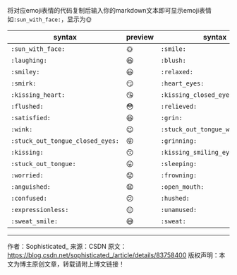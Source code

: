 [pixiv: 008]: # 'https://i.loli.net/2019/06/10/5cfdc71a8452194932.jpg'

将对应emoji表情的代码复制后输入你的markdown文本即可显示emoji表情如`:sun_with_face:`，显示为🌞

| syntax |	preview |	syntax|	preview |
|---|---|---|---|
| `:sun_with_face:`|	🌞|	`:smile:`|	😄 |
| `:laughing:` |	😆 |	`:blush:` |	😊 |
| `:smiley:` |	😃 |	`:relaxed:` |	☺️ |
| `:smirk:` |	😏 |	`:heart_eyes:` |	😍|
| `:kissing_heart:` |	😘	| `:kissing_closed_eyes:` |	😚|
| `:flushed:` |	😳 |	`:relieved:` |	😌 |
| `:satisfied:` |	😆 |	`:grin:` |	😁 |
| `:wink:` |	😉	| `:stuck_out_tongue_winking_eye:` |	😜|
| `:stuck_out_tongue_closed_eyes:` |	😝 |	`:grinning:` |	😀 |
| `:kissing:` |	😗 |	 `:kissing_smiling_eyes:`	 |😙 |
| `:stuck_out_tongue:`	|😛 |	`:sleeping:`	 |😴 |
| `:worried:` |	😟 |	`:frowning:` |	😦 |
| `:anguished:` |	😧 | 	`:open_mouth:` |	😮 |
| `:confused:` |	😕 |	 `:hushed:` |	😯 |
| `:expressionless:`	|😑 |	`:unamused:` |	😒 |
| `:sweat_smile:` |	😅|	`:sweat:` |	😓 |
--------------------- 
作者：Sophisticated_ 
来源：CSDN 
原文：https://blog.csdn.net/sophisticated_/article/details/83758400 
版权声明：本文为博主原创文章，转载请附上博文链接！